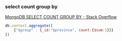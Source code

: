 ### select count group by


[MongoDB SELECT COUNT GROUP BY - Stack Overflow](https://stackoverflow.com/questions/23116330/mongodb-select-count-group-by)




```js
db.contest.aggregate([
    {"$group" : {_id:"$province", count:{$sum:1}}}
])
```
